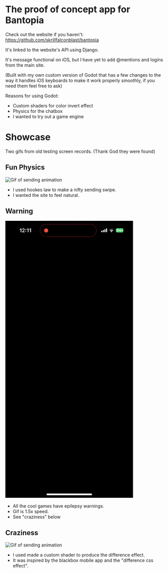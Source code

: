 # The proof of concept app for Bantopia

Check out the website if you haven't: https://github.com/skrillfalconblast/bantopia

It's linked to the website's API using Django.

It's message functional on iOS, but I have yet to add @mentions and logins from the main site.

(Built with my own custom version of Godot that has a few changes to the way it handles iOS keyboards to make it work properly smoothly, if you need them feel free to ask)

Reasons for using Godot:
- Custom shaders for color invert effect
- Physics for the chatbox
- I wanted to try out a game engine

# Showcase
Two gifs from old testing screen records. (Thank God they were found)

## Fun Physics
![Gif of sending animation](app_showcase/send.gif)
- I used hookes law to make a nifty sending swipe.
- I wanted the site to feel natural.

## Warning
![An epilepsy warning animation](app_showcase/epilepsy_warning_x1_5.gif)
- All the cool games have epilepsy warnings.
- Gif is 1.5x speed.
- See "craziness" below

## Craziness
![Gif of sending animation](app_showcase/shader_showcase.gif)
- I used made a custom shader to produce the difference effect.
- It was inspired by the blackbox mobile app and the "difference css effect".
